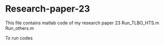 # Research-paper-23
This file contains matlab code of my research paper 23
Run_TLBO_HTS.m
Run_others.m 

To run codes 
